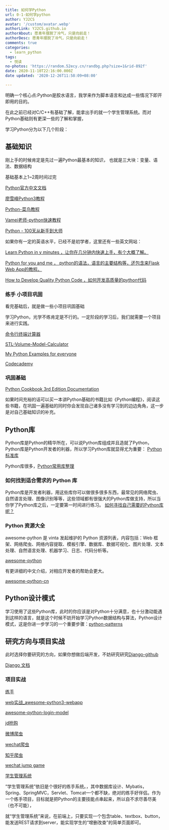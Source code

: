 ```yaml
---
title: 如何学Python
url: 0-1-如何学python
author: YJ2CS
avatar: '/custom/avatar.webp'
authorLink: YJ2CS.github.io
authorAbout: 愿青年摆脱了冷气，只是向前走！
authorDesc: 愿青年摆脱了冷气，只是向前走！
comments: true
categories:
  - learn_python
tags:
  - 悦读
no-photos: 'https://random.52ecy.cn/randbg.php?size=1&rid-892f'
date: 2020-11-10T22:16:00.000Z
date updated: '2020-12-26T11:58:09+08:00'

---
```




明确一个核心点:Python是胶水语言，我学来作为脚本语言和达成一些情况下即开即用的目的。

在此之前已经对C/C++有基础了解，能拿出手的就一个学生管理系统。而对Python基础则有更深一些的了解和掌握，

学习Python分为以下几个阶段：

## 基础知识

刚上手的时候肯定是先过一遍Python最基本的知识，
也就是三大块：变量、语法、数据结构

基础基本上1~2周时间过完

[Python官方中文文档](https://docs.python.org/zh-cn/3/)

[廖雪峰Python3教程](https://www.liaoxuefeng.com/wiki/1016959663602400)

[Python-菜鸟教程](https://www.runoob.com/python/python-tutorial.html)

[Vamei老师-python快速教程](https://www.cnblogs.com/vamei/archive/2012/09/13/2682778.html)

[Python - 100天从新手到大师](https://github.com/jackfrued/Python-100-Days)

如果你有一定的英语水平，已经不是初学者，这里还有一些英文网站：

[Learn Python in y minutes ，让你在几分钟内快速上手，有个大概了解。](https://learnxinyminutes.com/docs/python/)

[Python for you and me ， python的语法，语言的主要结构等，还包含来Flask Web App的教程。](https://pymbook.readthedocs.io/en/latest/)

[How to Develop Quality Python Code ，如何开发高质量的python代码](https://districtdatalabs.silvrback.com/how-to-develop-quality-python-code)

### 练手 小项目巩固

看完基础后，就是做一些小项目巩固基础

学习Python，光学不练肯定是不行的。一定阶段的学习后，我们就需要一个项目来进行实践。

[命令行终端计算器](https://github.com/abhishek305/Calculator-in-python3-tkinter)

[STL-Volume-Model-Calculator](https://github.com/mcanet/STL-Volume-Model-Calculator)

[My Python Examples for everyone](https://github.com/geekcomputers/Python)

[Codecademy](https://www.codecademy.com/learn/skill-paths/new)

### 巩固基础

[Python Cookbook 3rd Edition Documentation](https://python3-cookbook.readthedocs.io/zh_CN/latest/index.html)

如果时间充裕的话可以买一本讲Python基础的书籍比如《Python编程》，阅读这些书籍，在巩固一遍基础的同时你会发现自己诸多没有学习到的边边角角，这一步是对自己基础知识的补充。

## Python库

Python库是Python的精华所在，可以说Python库组成并且造就了Python，Python库是Python开发者的利器，所以学习Python库就显得尤为重要：
[Python 标准库](https://docs.python.org/zh-cn/3/library/index.html)

Python库很多，[Python常用库整理](https://zhuanlan.zhihu.com/p/21563130)

### 如何找到适合需求的 Python 库

Python库是开发者利器，用这些库你可以做很多很多东西，最常见的网络爬虫、自然语言处理、图像识别等等，这些领域都有很强大的Python库做支持，所以当你学了Python库之后，一定要第一时间进行练习。
[如何寻找自己需要的Python库呢？](https://www.zhihu.com/question/26909125)

### Python 资源大全

awesome-python 是 vinta 发起维护的 Python 资源列表，内容包括：Web 框架、网络爬虫、网络内容提取、模板引擎、数据库、数据可视化、图片处理、文本处理、自然语言处理、机器学习、日志、代码分析等。

[awesome-python](https://github.com/vinta/awesome-python)

有更详细的中文介绍，对相应开发者的帮助会更大。

[awesome-python-cn](https://github.com/jobbole/awesome-python-cn)

## Python设计模式

学习使用了这些Python库，此时的你应该是对Python十分满意，也十分激动能遇到这样的语言，就是这个时候不妨开始学习Python数据结构与算法，Python设计模式，这是你进一步学习的一个重要步骤：[python-patterns](https://github.com/faif/python-patterns)

## 研究方向与项目实战

此时选择你要研究的方向，如果你想做后端开发，不妨研究研究[Django-github](https://github.com/django/django)

[Django 文档](https://docs.djangoproject.com/zh-hans/3.1/)

### 项目实战

[练手](https://zhuanlan.zhihu.com/p/22164270?refer=passer)

[web实战_awesome-python3-webapp](https://github.com/michaelliao/awesome-python3-webapp)

[awesome-python-login-model](https://github.com/Kr1s77/awesome-python-login-model)

[jd抢购](https://github.com/Adyzng/jd-autobuy)

[微博爬虫](https://github.com/dataabc/weiboSpider)

[wechat爬虫](https://github.com/CoolWell/wechat_spider)

[知乎爬虫](https://zhihu-py3.readthedocs.io/zh_CN/latest/install.html)

[wechat jump game](https://github.com/wangshub/wechat_jump_game)

[学生管理系统](aa)

“学生管理系统”依旧是个很好的练手系统。，其中数据库设计、Mybatis，Spring、SpringMVC，Servlet、Tomcat一个都不缺，绝对的练手好伴侣。作为一个练手项目，目标就是把Python的主要技能点串起来，所以自不求尽善尽美（也不可能），

就“学生管理系统”来说，在前端上，只要实现一个包含table、textbox、button，能发送REST请求到server，能实现学生的“增删改查”的简单页面即可。
